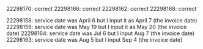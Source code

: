 
22298170: correct
22298166: correct
22298162: correct
22298168: correct

22298158: service date was April 6 but I input it as April 7 (the invoice date)
22298159: service date was May 19 but I input it as May 20 (the invoice date)
22298164: service date was Jul 6 but I input Aug 7 (the invoice date)
22298163: service date was Aug 5 but I input Sep 4 (the invoice date)
